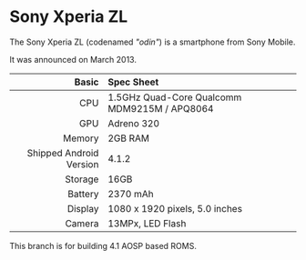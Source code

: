 Sony Xperia ZL
==============

The Sony Xperia ZL (codenamed _"odin"_) is a smartphone from Sony Mobile.

It was announced on March 2013.

Basic   | Spec Sheet
-------:|:-------------------------
CPU     | 1.5GHz Quad-Core Qualcomm MDM9215M / APQ8064
GPU     | Adreno 320
Memory  | 2GB RAM
Shipped Android Version | 4.1.2
Storage | 16GB
Battery | 2370 mAh
Display | 1080 x 1920 pixels, 5.0 inches
Camera  | 13MPx, LED Flash

This branch is for building 4.1 AOSP based ROMS.
